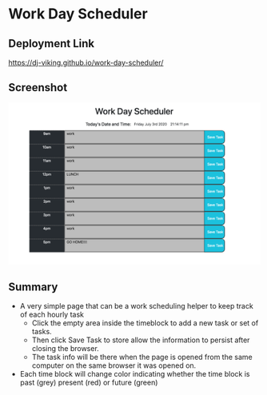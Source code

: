 # Work Day Scheduler

## Deployment Link

https://dj-viking.github.io/work-day-scheduler/


## Screenshot
![Image of Application Page](./assets/images/page-screenshot.png)

## Summary

- A very simple page that can be a work scheduling helper to keep track of each hourly task
    * Click the empty area inside the timeblock to add a new task or set of tasks.
    * Then click Save Task to store allow the information to persist after closing the browser.
    * The task info will be there when the page is opened from the same computer on the same browser it was opened on.
- Each time block will change color indicating whether the time block is past (grey) present (red) or future (green)

